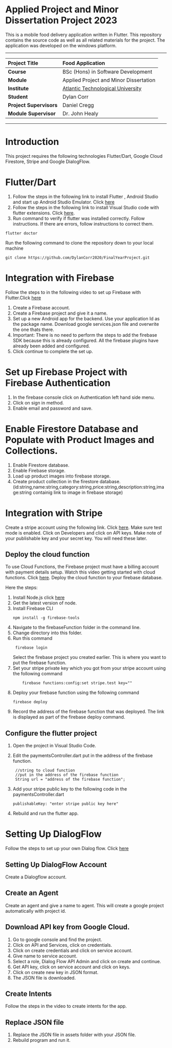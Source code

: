 # Applied Project and Minor Dissertation Project 2023

This is a mobile food delivery application written in Flutter. This repository contains the source code as well as all related materials for the project. The application was developed on the windows platform.

---

| **Project Title**       | Food Application                                         |
| :---------------------- | :------------------------------------------------------- |
| **Course**              | BSc (Hons) in Software Development                       |
| **Module**              | Applied Project and Minor Dissertation                   |
| **Institute**           | [Atlantic Technological University](https://www.atu.ie/) |
| **Student**             | Dylan Corr                                               |
| **Project Supervisors** | Daniel Cregg                                             |
| **Module Supervisor**   | Dr. John Healy                                           |

---

# Introduction

This project requires the following technologies
Flutter/Dart, Google Cloud Firestore, Stripe and Google DialogFlow.

# Flutter/Dart

1. Follow the steps in the following link to install Flutter , Android Studio and start up Android Studio Emulator. Click [here](https://docs.flutter.dev/get-started/install)
2. Follow the steps in the following link to install Visual Studio code with flutter extensions. Click [here](https://docs.flutter.dev/development/tools/vs-code).
3. Run command to verify if flutter was installed correctly.
   Follow instructions. If there are errors, follow instructions to correct them.

```
flutter doctor
```

Run the following command to clone the repository down to your local machine

```
git clone https://github.com/DylanCorr2020/FinalYearProject.git
```

# Integration with Firebase

Follow the steps to in the following video to set up Firebase with Flutter.Click [here](https://www.youtube.com/watch?v=Wa0rdbb53I8&t=329s)

1. Create a Firebase account.
2. Create a Firebase project and give it a name.
3. Set up a new Android app for the backend. Use your application Id as the package name. Download google services.json file and overwrite the one thats there.
4. Important: There is no need to perform the steps to add the firebase SDK because this is already configured. All the firebase plugins have already been added and configured.
5. Click continue to complete the set up.

# Set up Firebase Project with Firebase Authentication

1. In the firebase console click on Authentication left hand side menu.
2. Click on sign in method.
3. Enable email and password and save.

# Enable Firestore Database and Populate with Product Images and Collections.

1. Enable Firestore database.
2. Enable Firebase storage.
3. Load up product images into firebase storage.
4. Create product collection in the firestore database.(id:string,name:string,category:string,price:string,description:string,image:string containig link to image in firebase storage)

# Integration with Stripe

Create a stripe account using the following link. Click [here](https://stripe.com/en-ie).
Make sure test mode is enabled.
Click on Developers and click on API keys.
Make note of your publishable key and your secret key. You will need these later.

## Deploy the cloud function

To use Cloud Functions, the Firebase project must have a billing account with payment details setup.
Watch this video getting started with cloud functions. Click [here](https://www.youtube.com/watch?v=DYfP-UIKxH0&list=PLl-K7zZEsYLkPZHe41m4jfAxUi0JjLgSM&index=2).
Deploy the cloud function to your firebase database.

Here the steps:

1. Install Node.js click [here](https://nodejs.org/en/download)
2. Get the latest version of node.
3. Install Firebase CLI
   ```
   npm install -g firebase-tools
   ```
4. Navigate to the firebaseFunction folder in the command line.
5. Change directory into this folder.
6. Run this command
   ```
    firebase login
   ```
   Select the firebase project you created earlier. This is where you want to put the firebase function.
7. Set your stripe private key which you got from your stripe account using the following command
   ```
       firebase functions:config:set stripe.test key=""
   ```
8. Deploy your firebase function using the following command
   ```
   firebase deploy
   ```
9. Record the address of the firebase function that was deployed. The link is displayed as part of the firebase deploy command.

## Configure the flutter project

1. Open the project in Visual Studio Code.

2. Edit the paymentsController.dart put in the address of the firebase function.


    ```
     //string to cloud function
     //put in the address of the firebase function
     String url = "address of the firebase function";
    ```

3. Add your stripe public key to the following code in the paymentsController.dart
   ```
   publishableKey: "enter stripe public key here"
   ```
4. Rebuild and run the flutter app.

# Setting Up DialogFlow

Follow the steps to set up your own Dialog flow. Click [here](https://www.youtube.com/watch?v=GC6VAWi1n14)

## Setting Up DialogFlow Account

Create a Dialogflow account.

## Create an Agent

Create an agent and give a name to agent. This will create a google project automatically with project id.

## Download API key from Google Cloud.

1. Go to google console and find the project.
2. Click on API and Services, click on credentials.
3. Click on create credentials and click on service account.
4. Give name to service account.
5. Select a role, Dialog Flow API Admin and click on create and continue.
6. Get API key, click on service account and click on keys.
7. Click on create new key in JSON format.
8. The JSON file is downloaded.

## Create Intents

Follow the steps in the video to create intents for the app.

## Replace JSON file

1. Replace the JSON file in assets folder with your JSON file.
2. Rebuild program and run it.
